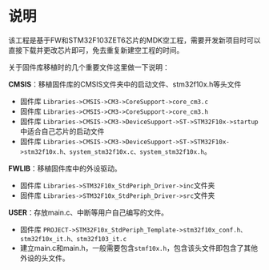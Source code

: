 # 说明

该工程是基于FW和STM32F103ZET6芯片的MDK空工程，需要开发新项目时可以直接下载并更改芯片即可，免去重复新建空工程的时间。

关于固件库移植时的几个重要文件这里做一下说明：

**CMSIS**：移植固件库的CMSIS文件夹中的启动文件、stm32f10x.h等头文件

* 固件库 `Libraries->CMSIS->CM3->CoreSupport->core_cm3.c`
* 固件库 `Libraries->CMSIS->CM3->CoreSupport->core_cm3.h`
* 固件库 `Libraries->CMSIS->CM3->DeviceSupport->ST->STM32F10x->startup`中适合自己芯片的启动文件
* 固件库 `Libraries->CMSIS->CM3->DeviceSupport->ST->STM32F10x->stm32f10x.h、system_stm32f10x.c、system_stm32f10x.h`。

**FWLIB**：移植固件库中的外设驱动。

* 固件库 `Libraries->STM32F10x_StdPeriph_Driver->inc`文件夹
* 固件库 `Libraries->STM32F10x_StdPeriph_Driver->src`文件夹

**USER**：存放main.c、中断等用户自己编写的文件。

* 固件库 `PROJECT->STM32F10x_StdPeriph_Template->stm32f10x_conf.h、stm32f10x_it.h、stm32f103_it.c`
* 建立main.c和main.h，一般需要包含`stmf10x.h`，包含该头文件即包含了其他外设的头文件。